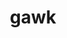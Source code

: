 ---
category: 4-letters
denotation: null
name: gawk
reference_link: https://www.etymonline.com/word/gawk
root_language: null
root_name: null
title: gawk
type: free
word_sums:
- respelling: gawk
  sum: 'Gawk + '
---